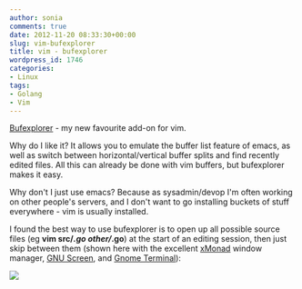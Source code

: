 ```yaml
---
author: sonia
comments: true
date: 2012-11-20 08:33:30+00:00
slug: vim-bufexplorer
title: vim - bufexplorer
wordpress_id: 1746
categories:
- Linux
tags:
- Golang
- Vim
---
```


[Bufexplorer](http://www.vim.org/scripts/script.php?script_id=42) - my new favourite add-on for vim.

Why do I like it? It allows you to emulate the buffer list feature of emacs, as well as switch between horizontal/vertical buffer splits and find recently edited files. All this can already be done with vim buffers, but bufexplorer makes it easy.

Why don't I just use emacs? Because as sysadmin/devop I'm often working on other people's servers, and I don't want to go installing buckets of stuff everywhere - vim is usually installed.

I found the best way to use bufexplorer is to open up all possible source files (eg **vim src/*.go other/*.go**) at the start of an editing session, then just skip between them (shown here with the excellent [xMonad](http://xmonad.org/) window manager, [GNU Screen](https://www.gnu.org/software/screen/), and [Gnome Terminal](http://library.gnome.org/users/gnome-terminal/stable/gnome-terminal-get-started.html.en)):

[![](http://blog.snowfrog.net/wp-content/uploads/2012/11/bufexp.png)](http://blog.snowfrog.net/wp-content/uploads/2012/11/bufexp.png)
